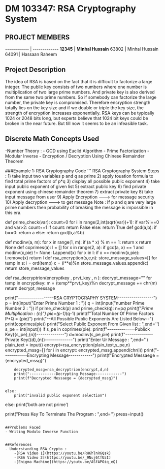 # DM 103347: RSA Cryptography System
## PROJECT MEMBERS
------------ | -------------
**12345** | **Minhal Hussain**
63802   | Minhal Hussain
64091   | Hassaan Raheem 


## Project Description ##
The idea of RSA is based on the fact that it is difficult to factorize a large integer. The public key consists of two numbers where one number is multiplication of two large prime numbers. And private key is also derived from the same two prime numbers. So if somebody can factorize the large number, the private key is compromised. Therefore encryption strength totally lies on the key size and if we double or triple the key size, the strength of encryption increases exponentially. RSA keys can be typically 1024 or 2048 bits long, but experts believe that 1024 bit keys could be broken in the near future. But till now it seems to be an infeasible task. 


## Discrete Math Concepts Used ##
-Number Theory :
        - GCD using Euclid Algorithm
        - Prime Factorization
        - Modular Inverse
        - Encryption / Decryption Using Chinese Remainder Theorem

###Example 1: RSA Cryptography Code
'''
    RSA Cryptography System
        Steps :
            1) take input two variables p and q as prime
            2) apply touation formula to find total prime factors of p*q
            3) display all possible public exponent 
            4) take input public exponent of given list
            5) extract public key
            6) find private exponent using chinese remainder theorem
            7) extract private key
            8) take input message from user
            9) Apply Encryption ---> for message security
            10) Apply decryption ---> to get message
        Note :
            If p and q are very large prime numbers then probability of breaking the message is 
            impossible in this era.


def prime_check(var):
    count=0
    for i in range(2,int(sqrt(var))+1):
        if var%i==0 and var>2:
            count+=1
    if count:
        return False
    else:
        return True
def gcd(a,b):
    if b==0:
        return a
    else:
        return gcd(b,a%b)

def modinv(a, m):
    for x in range(1, m):
        if (a * x) % m == 1:
            return x
    return None
def coprimes(a):
    l = []
    for x in range(2, a):
        if gcd(a, x) == 1 and modinv(x,pie) != None:
            l.append(x)
    for x in l:
        if x == modinv(x,pie):
            l.remove(x)
    return l
def rsa_encryption(s,e,n):
    store_message_values=[]
    for temp in s:
        i = ord(temp)
        c = (i**e)%n
        store_message_values.append(c)
    return store_message_values


    
def rsa_decryptrion(encryptkey , prvt_key , n ):
    decrypt_message=""
    for temp in encryptkey:
        m = (temp**prvt_key)%n
        decrypt_message += chr(m)
    return decrypt_message


print("------------------RSA CRYPTOGRAPHY SYSTEM------------------")
p = int(input("Enter Prime Number 1  : "))
q = int(input("number Prime Number 2 : "))
if prime_check(p) and prime_check(q):
    n=p*q
    print(f"Prime Multiplication : {n}")
    pie=(p-1)*(q-1)
    print(f"Total Number Of Prime Factors P*Q = {pie}")
    print("--All Possible Public Exponents Are Listed Below--")
    print(coprimes(pie))
    print("Select Public Exponent From Given list : ",end='')
    s_pe = int(input())
    if s_pe in coprimes(pie):
        print(f"--------------Publick Key({s_pe},{n})--------------")
        d=modinv(s_pe,pie)
        print(f"--------------Private Key({d},{n})--------------")
        print("Enter Ur Message : ",end='')
        plain_text = input()
        encrypt=rsa_encryption(plain_text,s_pe,n)
        encrypted_mssg=[]
        for i in encrypt:
            encrypted_mssg.append(chr(i))
        print("------------Encrypting Message------------")
        print(f"Encrypted Messaege = {encrypted_mssg}")

        decrypted_mssg=rsa_decryptrion(encrypt,d,n)
        print("------------Decrypting Message------------")
        print(f"Decrypted Messaege = {decrypted_mssg}")


    else:
        print("invalid public exponent selection")


else:
    print('both are not prime')

print("Press Key To Terminate The Program : ",end='')
press=input()



```

##Problems Faced
- Writing Modulo Inverse Function 


##References
- Understanding RSA Crypto : 
    -[RSA Video 1](https://youtu.be/RH6hlnR6Qsk)
    -[RSA Video 2](https://youtu.be/_9Nuj6tfUzI)
    -[Enigma Machine](https://youtu.be/ASfAPOiq_eQ)
